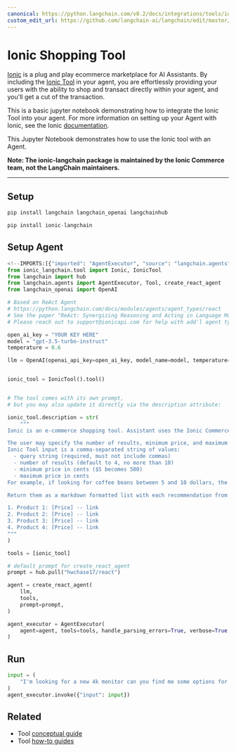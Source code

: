```yaml
---
canonical: https://python.langchain.com/v0.2/docs/integrations/tools/ionic_shopping/
custom_edit_url: https://github.com/langchain-ai/langchain/edit/master/docs/docs/integrations/tools/ionic_shopping.ipynb
---
```


# Ionic Shopping Tool

[Ionic](https://www.ioniccommerce.com/) is a plug and play ecommerce marketplace for AI Assistants. By including the [Ionic Tool](https://github.com/ioniccommerce/ionic_langchain) in your agent, you are effortlessly providing your users with the ability to shop and transact directly within your agent, and you'll get a cut of the transaction.


This is a basic jupyter notebook demonstrating how to integrate the Ionic Tool into your agent. For more information on setting up your Agent with Ionic, see the Ionic [documentation](https://docs.ioniccommerce.com/introduction).

This Jupyter Notebook demonstrates how to use the Ionic tool with an Agent.

**Note: The ionic-langchain package is maintained by the Ionic Commerce team, not the LangChain maintainers.**



---



## Setup


```python
pip install langchain langchain_openai langchainhub
```


```python
pip install ionic-langchain
```

## Setup Agent


```python
<!--IMPORTS:[{"imported": "AgentExecutor", "source": "langchain.agents", "docs": "https://api.python.langchain.com/en/latest/agents/langchain.agents.agent.AgentExecutor.html", "title": "Ionic Shopping Tool"}, {"imported": "Tool", "source": "langchain.agents", "docs": "https://api.python.langchain.com/en/latest/tools/langchain_core.tools.simple.Tool.html", "title": "Ionic Shopping Tool"}, {"imported": "create_react_agent", "source": "langchain.agents", "docs": "https://api.python.langchain.com/en/latest/agents/langchain.agents.react.agent.create_react_agent.html", "title": "Ionic Shopping Tool"}, {"imported": "OpenAI", "source": "langchain_openai", "docs": "https://api.python.langchain.com/en/latest/llms/langchain_openai.llms.base.OpenAI.html", "title": "Ionic Shopping Tool"}]-->
from ionic_langchain.tool import Ionic, IonicTool
from langchain import hub
from langchain.agents import AgentExecutor, Tool, create_react_agent
from langchain_openai import OpenAI

# Based on ReAct Agent
# https://python.langchain.com/docs/modules/agents/agent_types/react
# See the paper "ReAct: Synergizing Reasoning and Acting in Language Models" (https://arxiv.org/abs/2210.03629)
# Please reach out to support@ionicapi.com for help with add'l agent types.

open_ai_key = "YOUR KEY HERE"
model = "gpt-3.5-turbo-instruct"
temperature = 0.6

llm = OpenAI(openai_api_key=open_ai_key, model_name=model, temperature=temperature)


ionic_tool = IonicTool().tool()


# The tool comes with its own prompt,
# but you may also update it directly via the description attribute:

ionic_tool.description = str(
    """
Ionic is an e-commerce shopping tool. Assistant uses the Ionic Commerce Shopping Tool to find, discover, and compare products from thousands of online retailers. Assistant should use the tool when the user is looking for a product recommendation or trying to find a specific product.

The user may specify the number of results, minimum price, and maximum price for which they want to see results.
Ionic Tool input is a comma-separated string of values:
  - query string (required, must not include commas)
  - number of results (default to 4, no more than 10)
  - minimum price in cents ($5 becomes 500)
  - maximum price in cents
For example, if looking for coffee beans between 5 and 10 dollars, the tool input would be `coffee beans, 5, 500, 1000`.

Return them as a markdown formatted list with each recommendation from tool results, being sure to include the full PDP URL. For example:

1. Product 1: [Price] -- link
2. Product 2: [Price] -- link
3. Product 3: [Price] -- link
4. Product 4: [Price] -- link
"""
)

tools = [ionic_tool]

# default prompt for create_react_agent
prompt = hub.pull("hwchase17/react")

agent = create_react_agent(
    llm,
    tools,
    prompt=prompt,
)

agent_executor = AgentExecutor(
    agent=agent, tools=tools, handle_parsing_errors=True, verbose=True, max_iterations=5
)
```

## Run


```python
input = (
    "I'm looking for a new 4k monitor can you find me some options for less than $1000"
)
agent_executor.invoke({"input": input})
```


## Related

- Tool [conceptual guide](/docs/concepts/#tools)
- Tool [how-to guides](/docs/how_to/#tools)